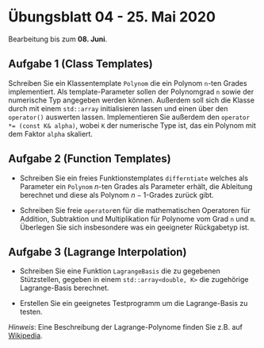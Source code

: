 # Übungsblatt 04 - 25. Mai 2020
Bearbeitung bis zum **08. Juni**.

## Aufgabe 1 (Class Templates)
Schreiben Sie ein Klassentemplate `Polynom` die ein Polynom `n`-ten
Grades implementiert. Als template-Parameter sollen der Polynomgrad
`n` sowie der numerische Typ angegeben werden können. Außerdem soll
sich die Klasse durch mit
einem `std::array` initialisieren lassen und einen über den `operator()`
auswerten lassen.
Implementieren Sie außerdem den `operator *= (const K& alpha)`, wobei `K`
der numerische Type ist, das ein Polynom mit dem Faktor `alpha` skaliert.

## Aufgabe 2 (Function Templates)
- Schreiben Sie ein freies Funktionstemplates `differntiate` welches
  als Parameter ein `Polynom` $`n`$-ten Grades als Parameter erhält, die
  Ableitung berechnet und diese als Polynom $`n-1`$-Grades zurück gibt.

- Schreiben Sie freie `operator`en für die mathematischen Operatoren
  für Addition, Subtraktion und Multiplikation für Polynome vom Grad `n` und `m`.
  Überlegen Sie sich insbesondere was ein geeigneter Rückgabetyp ist.

## Aufgabe 3 (Lagrange Interpolation)
- Schreiben Sie eine Funktion `LagrangeBasis` die zu gegebenen
  Stützstellen, gegeben in einem `std::array<double, K>` die
  zugehörige Lagrange-Basis berechnet.

- Erstellen Sie ein geeignetes Testprogramm um die Lagrange-Basis zu testen.

*Hinweis*: Eine Beschreibung der Lagrange-Polynome finden Sie z.B. auf
[Wikipedia](https://de.wikipedia.org/wiki/Lagrange-Polynom).

